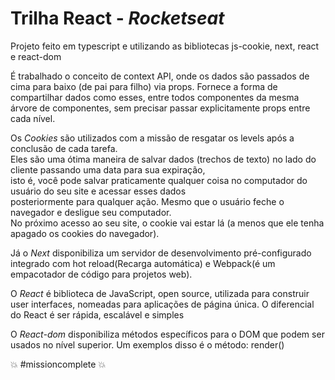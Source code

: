 
# Trilha React - *Rocketseat*


Projeto feito em typescript e utilizando as bibliotecas js-cookie, next, react e react-dom  

É trabalhado o conceito de context API, onde os dados são passados de cima para baixo (de pai para filho) via props. Fornece a forma de compartilhar dados como esses, entre todos componentes da mesma árvore de componentes, sem precisar passar explicitamente props entre cada nível.

Os _Cookies_ são utilizados com a missão de resgatar os levels após a conclusão de cada tarefa. <br/> 
Eles são uma ótima maneira de salvar dados (trechos de texto) no lado do cliente passando uma data para sua expiração, <br/> 
isto é, você pode salvar praticamente qualquer coisa no computador do usuário do seu site e acessar esses dados <br/>  posteriormente para qualquer ação. Mesmo que o usuário feche o navegador e desligue seu computador. <br/> 
No próximo acesso ao seu site, o cookie vai estar lá (a menos que ele tenha apagado os cookies do navegador).

Já o _Next_ disponibiliza um servidor de desenvolvimento pré-configurado integrado com hot reload(Recarga automática) e Webpack(é um empacotador de código para projetos web). <br/> 

O _React_ é biblioteca de JavaScript, open source, utilizada para construir user interfaces, nomeadas para aplicações de página única. O diferencial do React é ser rápida, escalável e simples <br/> 

O _React-dom_ disponibiliza métodos específicos para o DOM que podem ser usados no nível superior. Um exemplos disso é o método: render() 



:boom: #missioncomplete :boom: 
